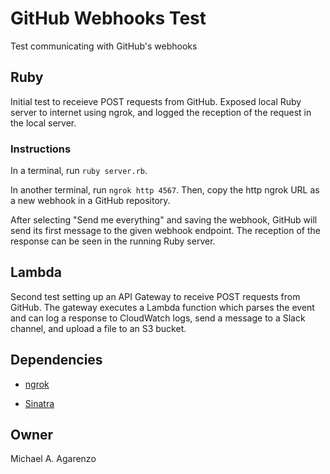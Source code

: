 # GitHub Webhooks Test

Test communicating with GitHub's webhooks

## Ruby

Initial test to receieve POST requests from GitHub. Exposed local Ruby server to internet using ngrok, and logged the reception of the request in the local server.

### Instructions

In a terminal, run `ruby server.rb`.

In another terminal, run `ngrok http 4567`. Then, copy the http ngrok URL as a new webhook in a GitHub repository.

After selecting "Send me everything" and saving the webhook, GitHub will send its first message to the given webhook endpoint. The reception of the response can be seen in the running Ruby server.

## Lambda
Second test setting up an API Gateway to receive POST requests from GitHub. The gateway executes a Lambda function which parses the event and can log a response to CloudWatch logs, send a message to a Slack channel, and upload a file to an S3 bucket.

## Dependencies

* [ngrok](https://ngrok.com/)

* [Sinatra](http://sinatrarb.com/)

## Owner

Michael A. Agarenzo
